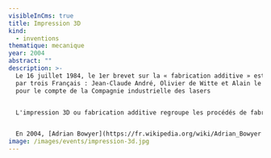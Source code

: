 ```yaml
---
visibleInCms: true
title: Impression 3D
kind:
  - inventions
thematique: mecanique
year: 2004
abstract: ""
description: >-
  Le 16 juillet 1984, le 1er brevet sur la « fabrication additive » est déposé,
  par trois Français : Jean-Claude André, Olivier de Witte et Alain le Méhauté,
  pour le compte de la Compagnie industrielle des lasers


  L'impression 3D ou fabrication additive regroupe les procédés de fabrication de pièces en volume par ajout de matière en couches successives depuis une modélisation 3D, par opposition à la fabrication soustractive. Le principe reste proche de celui d'une imprimante 2D classique à cette grande différence près : c'est l'empilement des couches qui crée le volume. Elle est utilisée dans des domaines aussi variés que le prototypage, l'industrie, l'aéronautique, la construction, l'armée, la bio-impression ou l'alimentation


  En 2004, [Adrian Bowyer](https://fr.wikipedia.org/wiki/Adrian_Bowyer "Adrian Bowyer") crée le projet [RepRap](https://fr.wikipedia.org/wiki/RepRap "RepRap"), premier projet open source d’imprimante 3D, et donne naissance à la [culture maker](https://fr.wikipedia.org/wiki/Culture_maker)
image: /images/events/impression-3d.jpg
---
```

